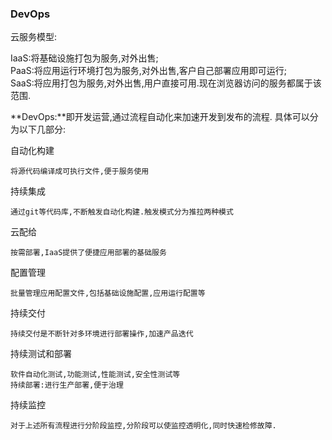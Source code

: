 ### DevOps ###

云服务模型:

IaaS:将基础设施打包为服务,对外出售;   
PaaS:将应用运行环境打包为服务,对外出售,客户自己部署应用即可运行;    
SaaS:将应用打包为服务,对外出售,用户直接可用.现在浏览器访问的服务都属于该范围.    


**DevOps:**即开发运营,通过流程自动化来加速开发到发布的流程.
具体可以分为以下几部分:

自动化构建

	将源代码编译成可执行文件,便于服务使用

持续集成

	通过git等代码库,不断触发自动化构建.触发模式分为推拉两种模式

云配给

	按需部署,IaaS提供了便捷应用部署的基础服务

配置管理

	批量管理应用配置文件,包括基础设施配置,应用运行配置等

持续交付

	持续交付是不断针对多环境进行部署操作,加速产品迭代

持续测试和部署

	软件自动化测试,功能测试,性能测试,安全性测试等   
	持续部署:进行生产部署,便于治理

持续监控

	对于上述所有流程进行分阶段监控,分阶段可以使监控透明化,同时快速检修故障.




































